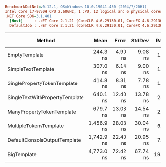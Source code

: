 ``` ini

BenchmarkDotNet=v0.12.1, OS=Windows 10.0.19041.450 (2004/?/20H1)
Intel Core i7-9750H CPU 2.60GHz, 1 CPU, 12 logical and 6 physical cores
.NET Core SDK=3.1.401
  [Host]     : .NET Core 2.1.21 (CoreCLR 4.6.29130.01, CoreFX 4.6.29130.02), X64 RyuJIT
  DefaultJob : .NET Core 2.1.21 (CoreCLR 4.6.29130.01, CoreFX 4.6.29130.02), X64 RyuJIT


```
|                         Method |       Mean |    Error |   StdDev | Ratio | RatioSD |  Gen 0 |  Gen 1 | Gen 2 | Allocated |
|------------------------------- |-----------:|---------:|---------:|------:|--------:|-------:|-------:|------:|----------:|
|                  EmptyTemplate |   244.3 ns |  4.90 ns |  9.08 ns |  1.00 |    0.00 | 0.0415 |      - |     - |     264 B |
|             SimpleTextTemplate |   307.0 ns |  6.14 ns |  9.00 ns |  1.25 |    0.07 | 0.0672 |      - |     - |     424 B |
|    SinglePropertyTokenTemplate |   414.8 ns |  8.31 ns |  7.78 ns |  1.69 |    0.08 | 0.0901 |      - |     - |     568 B |
| SingleTextWithPropertyTemplate |   640.1 ns | 12.40 ns | 13.78 ns |  2.61 |    0.11 | 0.1497 |      - |     - |     944 B |
|      ManyPropertyTokenTemplate |   679.7 ns | 13.08 ns | 14.54 ns |  2.77 |    0.09 | 0.1698 |      - |     - |    1072 B |
|         MultipleTokensTemplate | 1,456.9 ns | 28.08 ns | 30.04 ns |  5.92 |    0.29 | 0.2918 |      - |     - |    1840 B |
|   DefaultConsoleOutputTemplate | 1,742.9 ns | 22.40 ns | 20.95 ns |  7.08 |    0.28 | 0.3643 |      - |     - |    2296 B |
|                    BigTemplate | 4,773.0 ns | 72.42 ns | 67.74 ns | 19.39 |    0.69 | 1.0300 | 0.0076 |     - |    6496 B |
